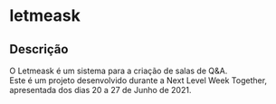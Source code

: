 # letmeask

## Descrição
<p>O Letmeask é um sistema para a criação de salas de Q&A.</br>
Este é um projeto desenvolvido durante a Next Level Week Together, apresentada dos dias 20 a 27 de Junho de 2021.</p>
